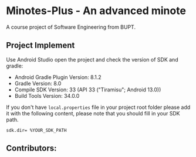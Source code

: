 # Minotes-Plus - An advanced minote
A course project of Software Engineering from BUPT.

## Project Implement

Use Android Studio open the project and check the version
of SDK and gradle: 

- Android Gradle Plugin Version: 8.1.2
- Gradle Version: 8.0
- Compile SDK Version: 33 (API 33 ("Tiramisu"; Android 13.0))
- Build Tools Version: 34.0.0

If you don't have `local.properties` file in your project
root folder please add it with the following content,
please note that you should fill in your SDK path.
```
sdk.dir= %YOUR_SDK_PATH
```

## Contributors:
